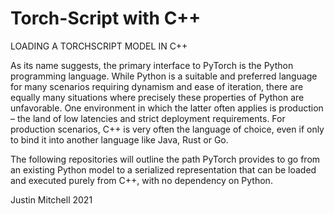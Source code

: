 # Torch-Script with C++

LOADING A TORCHSCRIPT MODEL IN C++


As its name suggests, the primary interface to PyTorch is the Python programming language. While Python is a suitable and preferred language for many scenarios requiring dynamism and ease of iteration, there are equally many situations where precisely these properties of Python are unfavorable. One environment in which the latter often applies is production – the land of low latencies and strict deployment requirements. For production scenarios, C++ is very often the language of choice, even if only to bind it into another language like Java, Rust or Go. 


The following repositories will outline the path PyTorch provides to go from an existing Python model to a serialized representation that can be loaded and executed purely from C++, with no dependency on Python.




Justin Mitchell    2021

